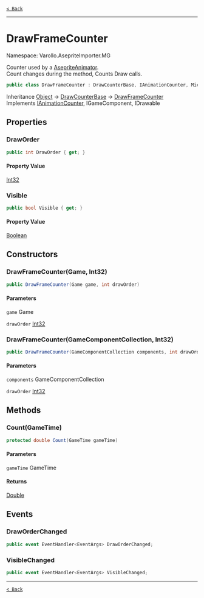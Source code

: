 [`< Back`](./)

---

# DrawFrameCounter

Namespace: Varollo.AsepriteImporter.MG

Counter used by a [AsepriteAnimator](varollo.asepriteimporter.mg.asepriteanimator). <br>
 Count changes during the  method,
 Counts Draw calls.

```csharp
public class DrawFrameCounter : DrawCounterBase, IAnimationCounter, Microsoft.Xna.Framework.IGameComponent, Microsoft.Xna.Framework.IDrawable
```

Inheritance [Object](https://docs.microsoft.com/en-us/dotnet/api/system.object) → [DrawCounterBase](varollo.asepriteimporter.mg.drawcounterbase) → [DrawFrameCounter](varollo.asepriteimporter.mg.drawframecounter)<br>
Implements [IAnimationCounter](varollo.asepriteimporter.mg.ianimationcounter), IGameComponent, IDrawable

## Properties

### **DrawOrder**

```csharp
public int DrawOrder { get; }
```

#### Property Value

[Int32](https://docs.microsoft.com/en-us/dotnet/api/system.int32)<br>

### **Visible**

```csharp
public bool Visible { get; }
```

#### Property Value

[Boolean](https://docs.microsoft.com/en-us/dotnet/api/system.boolean)<br>

## Constructors

### **DrawFrameCounter(Game, Int32)**

```csharp
public DrawFrameCounter(Game game, int drawOrder)
```

#### Parameters

`game` Game<br>

`drawOrder` [Int32](https://docs.microsoft.com/en-us/dotnet/api/system.int32)<br>

### **DrawFrameCounter(GameComponentCollection, Int32)**

```csharp
public DrawFrameCounter(GameComponentCollection components, int drawOrder)
```

#### Parameters

`components` GameComponentCollection<br>

`drawOrder` [Int32](https://docs.microsoft.com/en-us/dotnet/api/system.int32)<br>

## Methods

### **Count(GameTime)**

```csharp
protected double Count(GameTime gameTime)
```

#### Parameters

`gameTime` GameTime<br>

#### Returns

[Double](https://docs.microsoft.com/en-us/dotnet/api/system.double)<br>

## Events

### **DrawOrderChanged**

```csharp
public event EventHandler<EventArgs> DrawOrderChanged;
```

### **VisibleChanged**

```csharp
public event EventHandler<EventArgs> VisibleChanged;
```

---

[`< Back`](./)

